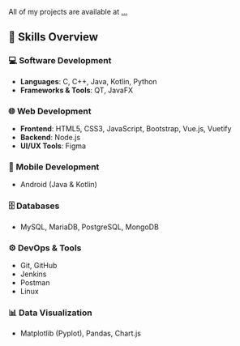All of my projects are available at [...](...)

## 🚀 Skills Overview

### 💻 Software Development
- **Languages**: C, C++, Java, Kotlin, Python  
- **Frameworks & Tools**: QT, JavaFX  

### 🌐 Web Development
- **Frontend**: HTML5, CSS3, JavaScript, Bootstrap, Vue.js, Vuetify  
- **Backend**: Node.js  
- **UI/UX Tools**: Figma  

### 📱 Mobile Development
- Android (Java & Kotlin)  

### 🗄️ Databases
- MySQL, MariaDB, PostgreSQL, MongoDB  

### ⚙️ DevOps & Tools
- Git, GitHub  
- Jenkins  
- Postman  
- Linux  

### 📊 Data Visualization
- Matplotlib (Pyplot), Pandas, Chart.js
